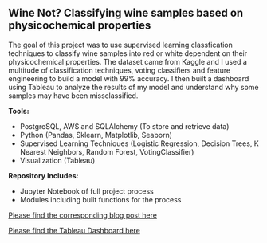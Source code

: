 ## Wine Not? Classifying wine samples based on physicochemical properties

The goal of this project was to use supervised learning classfication techniques to classify wine samples into red or white dependent on their physicochemical properties. The dataset came from Kaggle and I used a multitude of classification techniques, voting classifiers and feature engineering to build a model with 99% accuracy. I then built a dashboard using Tableau to analyze the results of my model and understand why some samples may have been missclassified.  

**Tools:**
- PostgreSQL, AWS and SQLAlchemy (To store and retrieve data) 
- Python (Pandas, Sklearn, Matplotlib, Seaborn) 
- Supervised Learning Techniques (Logistic Regression, Decision Trees, K Nearest Neighbors, Random Forest, VotingClassifier) 
- Visualization (Tableau) 

**Repository Includes:** 
- Jupyter Notebook of full project process
- Modules including built functions for the process

[Please find the corresponding blog post here](https://medium.com/datadriveninvestor/wine-not-66ac1243eb1d) 

[Please find the Tableau Dashboard here](https://public.tableau.com/profile/lauren.howard#!/vizhome/wine_project/Dashboard2)
